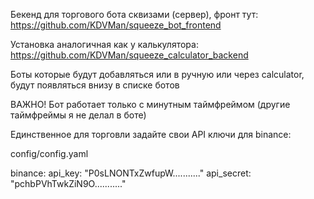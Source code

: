 Бекенд для торгового бота сквизами (сервер), фронт тут: https://github.com/KDVMan/squeeze_bot_frontend

Установка аналогичная как у калькулятора: https://github.com/KDVMan/squeeze_calculator_backend

Боты которые будут добавляться или в ручную или через calculator, будут появляться внизу в списке ботов

ВАЖНО! Бот работает только с минутным таймфреймом (другие таймфреймы я не делал в боте)

Единственное для торговли задайте свои API ключи для binance:

config/config.yaml

binance:
api_key: "P0sLNONTxZwfupW..........."
api_secret: "pchbPVhTwkZiN9O..........."
